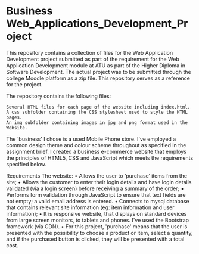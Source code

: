 # Business Web_Applications_Development_Project
This repository contains a collection of files for the Web Application Development project submitted as part of the requirement for the Web Application Development module at ATU as part of the Higher Diploma in Software Development. The actual project was to be submitted through the college Moodle platform as a zip file. This repository serves as a reference for the project.

The repository contains the following files:

    Several HTML files for each page of the website including index.html.
    A css subfolder containing the CSS stylesheet used to style the HTML pages.
    An img subfolder containing images in jpg and png format used in the Website.
    
The 'business' I chose is a used Mobile Phone store. I've employed a common design theme and colour scheme throughout as specified in the assignment brief. I created a business e-commerce website that employs the principles of HTML5, CSS and JavaScript which meets the requirements specified below.

Requirements
The website:
•	Allows the user to ‘purchase’ items from the site;
•	Allows the customer to enter their login details and have login details validated (via a login screen) before receiving a summary of the order;
•	Performs form validation through JavaScript to ensure that text fields are not empty; a valid email address is entered.
•	Connects to mysql database that contains relevant site information (eg: item information and user information);
•	It is responsive website, that displays on standard devices from large screen monitors, to tablets and phones. I've used the Bootstrap framework (via CDN).
•	For this project, 'purchase' means that the user is presented with the possibility to choose a product or item, select a quantity, and if the purchased button is clicked, they will be presented with a total cost.


  
